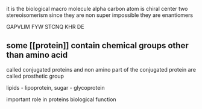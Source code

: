 it is the biological macro molecule
 alpha carbon atom is chiral center
two stereoisomerism
since they are non super impossible they are enantiomers

GAPVLIM FYW STCNQ KHR DE

## some [[protein]] contain chemical groups other than amino acid

called conjugated proteins and non amino part of the conjugated protein are called prosthetic group

lipids - lipoprotein, sugar - glycoprotein

important role in proteins biological function




